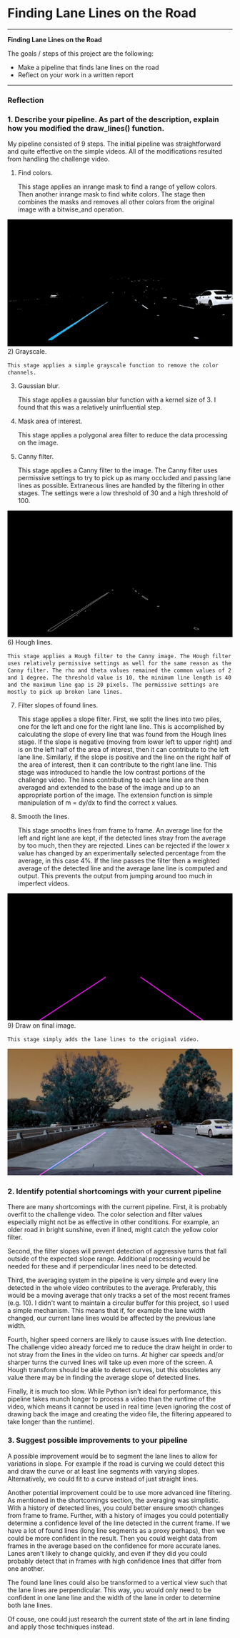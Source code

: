 # **Finding Lane Lines on the Road** 

---

**Finding Lane Lines on the Road**

The goals / steps of this project are the following:
* Make a pipeline that finds lane lines on the road
* Reflect on your work in a written report

[//]: # (Image References)

[image1]: ./test_images_output/filter_white_and_yellow.jpg "Filter white and yellow"
[image2]: ./test_images_output/canny.jpg "After applying Canny filter"
[image3]: ./test_images_output/hough.jpg "After applying Hough transform, slope filtering and smoothing"
[image4]: ./test_images_output/final.jpg "Final image drawn on original"
---

### Reflection

### 1. Describe your pipeline. As part of the description, explain how you modified the draw_lines() function.

My pipeline consisted of 9 steps. The initial pipeline was straightforward and quite effective on the simple videos. All of the modifications resulted from handling the challenge video.

1) Find colors.

    This stage applies an inrange mask to find a range of yellow colors. Then another inrange mask to find white colors. The stage then combines the masks and removes all other colors from the original image with a bitwise_and operation.
    
![Filter Colors][image1] 
2) Grayscale.

    This stage applies a simple grayscale function to remove the color channels.
3) Gaussian blur.

    This stage applies a gaussian blur function with a kernel size of 3. I found that this was a relatively uninfluential step.
4) Mask area of interest.

    This stage applies a polygonal area filter to reduce the data processing on the image.
5) Canny filter.

    This stage applies a Canny filter to the image. The Canny filter uses permissive settings to try to pick up as many occluded and passing lane lines as possible. Extraneous lines are handled by the filtering in other stages. The settings were a low threshold of 30 and a high threshold of 100.
    
![Canny Filter][image2]
6) Hough lines.

    This stage applies a Hough filter to the Canny image. The Hough filter uses relatively permissive settings as well for the same reason as the Canny filter. The rho and theta values remained the common values of 2 and 1 degree. The threshold value is 10, the minimum line length is 40 and the maximum line gap is 20 pixels. The permissive settings are mostly to pick up broken lane lines.
    
7) Filter slopes of found lines.

    This stage applies a slope filter. First, we split the lines into two piles, one for the left and one for the right lane line. This is accomplished by calculating the slope of every line that was found from the Hough lines stage. If the slope is negative (moving from lower left to upper right) and is on the left half of the area of interest, then it can contribute to the left lane line. Similarly, if the slope is positive and the line on the right half of the area of interest, then it can contribute to the right lane line. This stage was introduced to handle the low contrast portions of the challenge video. The lines contributing to each lane line are then averaged and extended to the base of the image and up to an appropriate portion of the image. The extension function is simple manipulation of m = dy/dx to find the correct x values.
    
8) Smooth the lines.

    This stage smooths lines from frame to frame. An average line for the left and right lane are kept, if the detected lines stray from the average by too much, then they are rejected. Lines can be rejected if the lower x value has changed by an experimentally selected percentage from the average, in this case 4%. If the line passes the filter then a weighted average of the detected line and the average lane line is computed and output. This prevents the output from jumping around too much in imperfect videos.
    
![Hough Transform and Friends][image3]
9) Draw on final image.

    This stage simply adds the lane lines to the original video.
    
![Final Drawing][image4]


### 2. Identify potential shortcomings with your current pipeline

There are many shortcomings with the current pipeline. First, it is probably overfit to the challenge video. The color selection and filter values especially might not be as effective in other conditions. For example, an older road in bright sunshine, even if lined, might catch the yellow color filter. 

Second, the filter slopes will prevent detection of aggressive turns that fall outside of the expected slope range. Additional processing would be needed for these and if perpendicular lines need to be detected.

Third, the averaging system in the pipeline is very simple and every line detected in the whole video contributes to the average. Preferably, this would be a moving average that only tracks a set of the most recent frames (e.g. 10). I didn't want to maintain a circular buffer for this project, so I used a simple mechanism. This means that if, for example the lane width changed, our current lane lines would be affected by the previous lane width.

Fourth, higher speed corners are likely to cause issues with line detection. The challenge video already forced me to reduce the draw height in order to not stray from the lines in the video on turns. At higher car speeds and/or sharper turns the curved lines will take up even more of the screen. A Hough transform should be able to detect curves, but this obsoletes any value there may be in finding the average slope of detected lines.

Finally, it is much too slow. While Python isn't ideal for performance, this pipeline takes munch longer to process a video than the runtime of the video, which means it cannot be used in real time (even ignoring the cost of drawing back the image and creating the video file, the filtering appeared to take longer than the runtime).

### 3. Suggest possible improvements to your pipeline

A possible improvement would be to segment the lane lines to allow for variations in slope. For example if the road is curving we could detect this and draw the curve or at least line segments with varying slopes. Alternatively, we could fit to a curve instead of just straight lines.

Another potential improvement could be to use more advanced line filtering. As mentioned in the shortcomings section, the averaging was simplistic. With a history of detected lines, you could better ensure smooth changes from frame to frame. Further, with a history of images you could potentially determine a confidence level of the line detected in the current frame. If we have a lot of found lines (long line segments as a proxy perhaps), then we could be more confident in the result. Then you could weight data from frames in the average based on the confidence for more accurate lanes. Lanes aren't likely to change quickly, and even if they did you could probably detect that in frames with high confidence lines that differ from one another.

The found lane lines could also be transformed to a vertical view such that the lane lines are perpendicular. This way, you would only need to be confident in one lane line and the width of the lane in order to determine both lane lines.

Of couse, one could just research the current state of the art in lane finding and apply those techniques instead.
